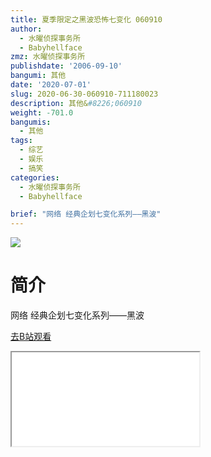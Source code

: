 ```yaml
---
title: 夏季限定之黑波恐怖七变化 060910
author:
  - 水曜侦探事务所
  - Babyhellface
zmz: 水曜侦探事务所
publishdate: '2006-09-10'
bangumi: 其他
date: '2020-07-01'
slug: 2020-06-30-060910-711180023
description: 其他&#8226;060910
weight: -701.0
bangumis:
  - 其他
tags:
  - 综艺
  - 娱乐
  - 搞笑
categories:
  - 水曜侦探事务所
  - Babyhellface

brief: "网络 经典企划七变化系列——黑波"
---
```

![](https://raw.githubusercontent.com/tcgriffith/owaraisite/master/static/tmpimg/5d1022e1bb51fdfbb3988fbecc17b78b38a862d7.jpg.480.jpg)
# 简介  
网络
经典企划七变化系列——黑波  

[去B站观看](https://www.bilibili.com/video/av711180023/)
<div class ="resp-container"><iframe class="testiframe" src="//player.bilibili.com/player.html?aid=711180023"", scrolling="no", allowfullscreen="true" > </iframe></div> 
